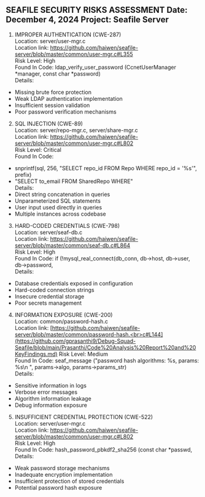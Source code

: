 SEAFILE SECURITY RISKS ASSESSMENT
Date: December 4, 2024
Project: Seafile Server
--------------------------------------

1. IMPROPER AUTHENTICATION (CWE-287)<br>
Location: server/user-mgr.c<br>
Location link: https://github.com/haiwen/seafile-server/blob/master/common/user-mgr.c#L355 <br> 
Risk Level: High<br>
Found In Code: ldap_verify_user_password (CcnetUserManager *manager, const char *password)<br>
Details:<br>
- Missing brute force protection
- Weak LDAP authentication implementation
- Insufficient session validation
- Poor password verification mechanisms

2. SQL INJECTION (CWE-89)<br>
Location: server/repo-mgr.c, server/share-mgr.c<br>
Location link: https://github.com/haiwen/seafile-server/blob/master/common/user-mgr.c#L802<br>
Risk Level: Critical<br>
Found In Code: <br>
- snprintf(sql, 256, "SELECT repo_id FROM Repo WHERE repo_id = '%s'", prefix)<br>
- "SELECT to_email FROM SharedRepo WHERE"<br>
Details:<br>
- Direct string concatenation in queries
- Unparameterized SQL statements
- User input used directly in queries
- Multiple instances across codebase

3. HARD-CODED CREDENTIALS (CWE-798)<br>
Location: server/seaf-db.c<br>
Location link: https://github.com/haiwen/seafile-server/blob/master/common/seaf-db.c#L864<br>
Risk Level: High<br>
Found In Code: if (!mysql_real_connect(db_conn, db->host, db->user, db->password,<br>
Details:<br>
- Database credentials exposed in configuration
- Hard-coded connection strings
- Insecure credential storage
- Poor secrets management

4. INFORMATION EXPOSURE (CWE-200)<br>
Location: common/password-hash.c<br>
Location link: [https://github.com/haiwen/seafile-server/blob/master/common/password-hash.<br>c#L144](https://github.com/gprasanthi9/Debug-Squad-Seafile/blob/main/Prasanthi/Code%20Analysis%20Report%20and%20KeyFindings.md)
Risk Level: Medium<br>
Found In Code: seaf_message ("password hash algorithms: %s, params: %s\n ", params->algo, params->params_str)<br>
Details:<br>
- Sensitive information in logs
- Verbose error messages
- Algorithm information leakage
- Debug information exposure

5. INSUFFICIENT CREDENTIAL PROTECTION (CWE-522)<br>
Location: server/user-mgr.c<br>
Location link: https://github.com/haiwen/seafile-server/blob/master/common/user-mgr.c#L802<br>
Risk Level: High<br>
Found In Code: hash_password_pbkdf2_sha256 (const char *passwd,<br>
Details:<br>
- Weak password storage mechanisms
- Inadequate encryption implementation
- Insufficient protection of stored credentials
- Potential password hash exposure
